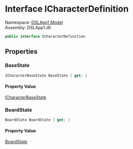 # <a id="DSLApp1_Model_ICharacterDefinition"></a> Interface ICharacterDefinition

Namespace: [DSLApp1.Model](DSLApp1.Model.md)  
Assembly: DSLApp1.dll  

```csharp
public interface ICharacterDefinition
```

## Properties

### <a id="DSLApp1_Model_ICharacterDefinition_BaseState"></a> BaseState

```csharp
ICharacterBaseState BaseState { get; }
```

#### Property Value

 [ICharacterBaseState](DSLApp1.Model.ICharacterBaseState.md)

### <a id="DSLApp1_Model_ICharacterDefinition_BoardState"></a> BoardState

```csharp
BoardState BoardState { get; }
```

#### Property Value

 [BoardState](DSLApp1.Model.BoardState.md)

